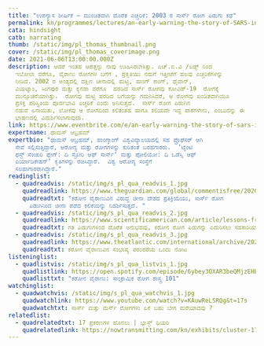 ```yaml
---
title: "ಉಪನ್ಯಾಸ ಶೀರ್ಷಿಕೆ – ಮುಂಚಿತವಾಗಿ ದೊರೆತ ಎಚ್ಚರಿಕೆ: 2003 ರ ಸಾರ್ಸ್‌ ರೋಗ ಪಿಡುಗು ಕಥೆ"
permalink: kn/programmes/lectures/an-early-warning-the-story-of-SARS-in-2003/
cata: hindsight
catb: narrating
thumb: /static/img/pl_thomas_thumbnail.png
cover: /static/img/pl_thomas_coverimage.png
date: 2021-06-06T13:00:00.000Z
description: ಆದರೆ ಇಂತಹ ಆಪತ್ತನ್ನು ನಾವು ಊಹಿಸಿರಬೇಕಿತ್ತು. ಎಚ್.ಐ.ವಿ /ಏಡ್ಸ್‌ ನಿಂದ
  ಇಬೋಲಾ ವರೆಗೂ, ವೈರಾಣು ರೋಗಗಳ ಬಗೆಗೆ , ಪ್ರಕೃತಿಯು ನಮಗೆ ಇತ್ತೀಚೆಗೆ ಹಲವು ಎಚ್ಚರಿಕೆಗಳನ್ನು
  ನೀಡಿದೆ. 2002 ರ ಅಂತ್ಯದಲ್ಲಿ ದಕ್ಷಿಣ ಚೀನಾದಲ್ಲಿ ಹುಟ್ಟಿ, ಹಾಂಗ್‌ ಕಾಂಗ್‌, ಥೈವಾನ್‌,
  ವಿಯಟ್ನಾಂ, ಸಿಂಗಪುರ ಮತ್ತು ಕ್ಯನಡಾ ವರೆಗೂ  ಹರಡಿದ ಸಾರ್ಸ್‌ ರೋಗವು ಕೋವಿಡ್-19‌  ರೋಗಕ್ಕೆ
  ಮುನ್ಸೂಚನೆಯಾಗಿತ್ತು.  ರೋಗವು ಹುಟ್ಟಿ ಹರಡಿದ ಬಗೆಯನ್ನು ಗಮನಿಸಿದರೆ, ಆ ರೋಗವು ಖಂಡಿತವಾಗಿಯೂ
  ಪ್ರಸಕ್ತ ಪರಿಸ್ಥಿತಿಯ ಪೂರ್ವಭಾವಿ ಎಚ್ಚರಿಕೆ ಎಂದು ಅನಿಸುತ್ತದೆ.  ಸಾರ್ಸ್‌ ರೋಗ ಪಿಡುಗಿನ
  ನಡುವೆ ಏನಾಯಿತು, ಲೋಕವು ಆ ರೋಗದಿಂದ ಕಲಿತಂತಹ ಹಾಗೂ ಕಲಿಯದೇ ಇದ್ದ ಪಾಠಗಳೇನು, ಎಂಬುದನ್ನು ಈ
  ಭಾಷಣದಲ್ಲಿ ವಿಮರ್ಶಿಸಲಾಗುವುದು.
link: https://www.eventbrite.com/e/an-early-warning-the-story-of-sars-in-2003-lecture-tutorial-registration-152304148809
expertname: ಥಾಮಸ್‌ ಆಬ್ರಹಮ್‌
expertbio: "ಥಾಮಸ್‌ ಆಬ್ರಹಮ್‌, ಹಾಂಗ್ಕಾಂಗ್‌ ವಿಶ್ವವಿದ್ಯಾಲಯದಲ್ಲಿ ಸಹ ಪ್ರೊಫೆಸರ್‌ ಆಗಿ
  ಸೇವೆ ಸಲ್ಲಿಸುತ್ತಿದ್ದಾರೆ, ಆರೋಗ್ಯ ಮತ್ತು ರೋಗಗಳನ್ನು ಕುರಿತಂತೆ ಬರಹಗಾರರು.  ʼಟ್ವೆಂಟಿ‌
  ಫಸ್ಟ್ ಸೆಂಚುರಿ ಪ್ಲೇಗ್:‌ ದಿ ಸ್ಟೋರಿ ಆಫ್‌ ಸಾರ್ಸ್‌ʼ ಮತ್ತು ಪೋಲಿಯೋ: ದಿ ಒಡೆಸ್ಸಿ ಆಫ್‌
  ಎರ್ಯಾಡಿಕೇಷನ್ʼ ಕೃತಿಗಳನ್ನು ರಚಿಸಿದ್ದಾರೆ.  ವಿಶ್ವ ಆರೋಗ್ಯ ಸಂಸ್ಥೆಗೆ
  ಸಲಹಾಗಾರರಾಗಿದ್ದಾರೆ."
readinglist:
  - quadreadvis: /static/img/s_pl_qua_readvis_1.jpg
    quadreadlink: https://www.theguardian.com/global/commentisfree/2020/jan/23/china-coronavirus-sars-cover-up-beijing-disease-dissent
    quadreadtxt: "ಕರೋನ ವೈರಾಣುವಿನ ವಿರುದ್ಧ ಚೀನಾ ದೇಶದ ಪ್ರತಿಕ್ರಿಯೆಯು, ಸಾರ್ಸ್‌ ರೋಗ
      ಪಿಡುಗಿನಿಂದ ಚೀನಾ ಪಡೆದ ಕಲಿಕೆಯನ್ನು ನಿದರ್ಶಿಸುತ್ತದೆ. "
  - quadreadvis: /static/img/s_pl_qua_readvis_2.jpg
    quadreadlink: https://www.scientificamerican.com/article/lessons-from-past-outbreaks-could-help-fight-the-coronavirus-pandemic1/
    quadreadtxt: ಗತ ಪಿಡುಗುಗಳಿಂದ ದೊರೆತ ಅನುಭವವು, ಕರೋನ ರೋಗ ಪಿಡುಗನ್ನು ಎದುರಿಸಲು ಸಹಕಾರಿಯಾಗ ಬಹುದು.
  - quadreadvis: /static/img/s_pl_qua_readvis_3.jpg
    quadreadlink: https://www.theatlantic.com/international/archive/2020/03/hong-kong-sars-china-coronavirus-covid19/608131/
    quadreadtxt: ಕರೋನ ವೈರಾಣುವಿನ ಸಂಭಾವ್ಯ ಪರಂಪರೆಯ ಒಂದು ನೋಟ
listeninglist:
  - quadlistvis: /static/img/s_pl_qua_listvis_1.jpg
    quadlistlink: https://open.spotify.com/episode/6ybey3OXAR3beQMjzEHBjB
    quadlisttxt: "ಕರೋನ ವೈರಾಣು: ಸಾಂಕ್ರಾಮಿಕ ರೋಗ ಶಾಸ್ತ್ರ 101"
watchinglist:
  - quadwatchvis: /static/img/s_pl_qua_watchvis_1.jpg
    quadwatchlink: https://www.youtube.com/watch?v=KAuwReLSRQg&t=17s
    quadwatchtxt: ಸಾರ್ಸ್‌ ಮತ್ತು ಮೆರ್ಸ್‌ ರೋಗಗಳು ಏಕೆ ಬಹು ಬೇಗ ಮರೆಯಾದವು ?
relatedlist:
  - quadrelatedtxt: 17 ಪ್ರಕರಣಗಳ ಹೊನಲು | ಬ್ಲಾಸ್ಟ್‌ ಥಿಯರಿ
    quadrelatedlink: https://nowtransmitting.com/kn/exhibits/cluster-17-cases/
---
```

